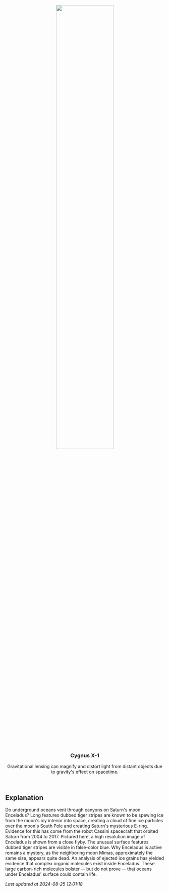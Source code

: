 <p align='center'>
    <img src='https://apod.nasa.gov/apod/image/2408/EnceladusStripes_Cassini_960.jpg' width='60%' />
    <h3 align="center">Cygnus X-1</h3>
    <p align="center">Gravitational lensing can magnify and distort light from distant objects due to gravity's effect on spacetime.</p>
</p>
<br/>

Explanation
--
Do underground oceans vent through canyons on Saturn's moon Enceladus?  Long features dubbed tiger stripes are known to be spewing ice from the moon's icy interior into space, creating a cloud of fine ice particles over the moon's South Pole and creating Saturn's mysterious E-ring.  Evidence for this has come from the robot Cassini spacecraft that orbited Saturn from 2004 to 2017.  Pictured here, a high resolution image of Enceladus is shown from a close flyby.  The unusual surface features dubbed tiger stripes are visible in false-color blue.  Why Enceladus is active remains a mystery, as the neighboring moon Mimas, approximately the same size, appears quite dead. An analysis of ejected ice grains has yielded evidence that complex organic molecules exist inside Enceladus. These large carbon-rich molecules bolster -- but do not prove -- that oceans under Enceladus' surface could contain life.


*Last updated at 2024-08-25 12:01:18*
